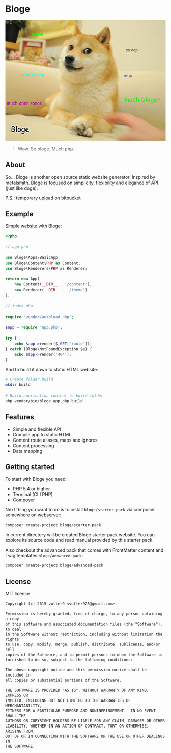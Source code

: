 # Bloge

![bloge](doge.png)

> Wow. So bloge. Much php.

## About

So... Bloge is another open source static website generator. Inspired by 
[metalsmith](https://github.com/segmentio/metalsmith). Bloge is focused on 
simplicity, flexibility and elegance of API (just like doge).

P.S.: temporary upload on bitbucket

## Example

Simple website with Bloge:

```php
<?php

// app.php

use Bloge\Apps\BasicApp;
use Bloge\Content\PHP as Content;
use Bloge\Renderers\PHP as Renderer;

return new App(
    new Content(__DIR__ . '/content'),
    new Renderer(__DIR__ . '/theme')
);

// index.php

require 'vendor/autoload.php';

$app = require 'app.php';

try {
    echo $app->render($_GET['route']);
} catch (Bloge\NotFoundException $e) {
    echo $app->render('404');
}
```
    
And to build it down to static HTML website:

```sh
# Create folder build
mkdir build

# Build application content to build folder
php vendor/bin/bloge app.php build
```

## Features

* Simple and flexible API
* Compile app to static HTML
* Content route aliases, maps and ignores
* Content processing
* Data mapping

## Getting started

To start with Bloge you need:

* PHP 5.4 or higher
* Terminal (CLI PHP)
* Composer

Next thing you want to do is to install `bloge/starter-pack` via composer 
somewhere on webserver:

```sh
composer create-project bloge/starter-pack
```

In current directory will be created Bloge starter pack website. You can 
explore its source code and read manual provided by this starter pack.

Also checkout the advanced pack that comes with FrontMatter content and Twig 
templates `bloge/advanced-pack`:

```sh
composer create-project bloge/advanced-pack
```

## License

MIT license

    Copyright (c) 2015 volter9 <volter925@gmail.com>

    Permission is hereby granted, free of charge, to any person obtaining a copy
    of this software and associated documentation files (the "Software"), to deal
    in the Software without restriction, including without limitation the rights
    to use, copy, modify, merge, publish, distribute, sublicense, and/or sell
    copies of the Software, and to permit persons to whom the Software is
    furnished to do so, subject to the following conditions:

    The above copyright notice and this permission notice shall be included in
    all copies or substantial portions of the Software.

    THE SOFTWARE IS PROVIDED "AS IS", WITHOUT WARRANTY OF ANY KIND, EXPRESS OR
    IMPLIED, INCLUDING BUT NOT LIMITED TO THE WARRANTIES OF MERCHANTABILITY,
    FITNESS FOR A PARTICULAR PURPOSE AND NONINFRINGEMENT.  IN NO EVENT SHALL THE
    AUTHORS OR COPYRIGHT HOLDERS BE LIABLE FOR ANY CLAIM, DAMAGES OR OTHER
    LIABILITY, WHETHER IN AN ACTION OF CONTRACT, TORT OR OTHERWISE, ARISING FROM,
    OUT OF OR IN CONNECTION WITH THE SOFTWARE OR THE USE OR OTHER DEALINGS IN
    THE SOFTWARE.